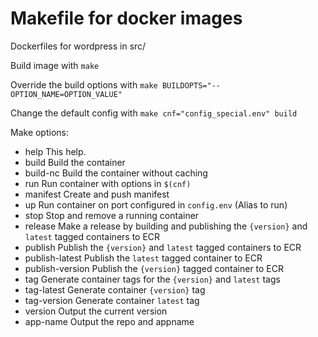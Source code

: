 # Makefile for docker images
Dockerfiles for wordpress in src/

Build image with `make`

Override the build options with `make BUILDOPTS="--OPTION_NAME=OPTION_VALUE"`

Change the default config with `make cnf="config_special.env" build`

Make options:
* help                           This help.
* build                          Build the container
* build-nc                       Build the container without caching
* run                            Run container with options in `$(cnf)`
* manifest                       Create and push manifest
* up                             Run container on port configured in `config.env` (Alias to run)
* stop                           Stop and remove a running container
* release                        Make a release by building and publishing the `{version}` and `latest` tagged containers to ECR
* publish                        Publish the `{version}` and `latest` tagged containers to ECR
* publish-latest                 Publish the `latest` tagged container to ECR
* publish-version                Publish the `{version}` tagged container to ECR
* tag                            Generate container tags for the `{version}` and `latest` tags
* tag-latest                     Generate container `{version}` tag
* tag-version                    Generate container `latest` tag
* version                        Output the current version
* app-name                       Output the repo and appname
